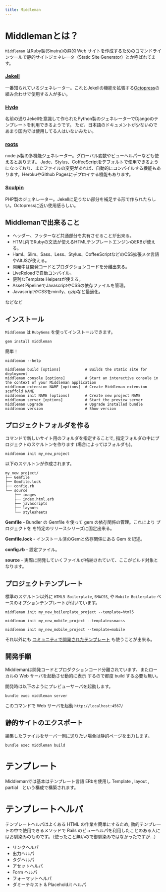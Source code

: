 ```yaml
---
title: Middleman
---
```


# Middlemanとは？

`Middleman` はRuby製(Sinatra)の静的 Web サイトを作成するためのコマンドラインツールで静的サイトジェネレータ（Static Site Generator）とか呼ばれてます。

### [Jekell](http://jekyllrb.com/)
一番知られているジェネレーター。これとJekellの機能を拡張する[Octopress](http://octopress.org/)の組み合わせで使用する人が多い。

### [Hyde](http://ringce.com/hyde)
名前の通りJekellを意識して作られたPython製のジェネレーターでD​​jangoのテンプレートを利用できるようです。
ただ、日本語のドキュメントが少ないのであまり国内では使用してる人はいないみたい。

### [roots](http://roots.cx/)
node.js製の多機能ジェネレーター。グローバル変数やビューヘルパーなども使えるとあります。
Jade、Stylus、CoffeeScriptをデフォルトで使用できるようになっており、またファイルの変更があれば、自動的にコンパイルする機能もあります。HerokuやGithub Pagesにデプロイする機能もあります。

### [Sculpin](https://sculpin.io/)
PHP製のジェネレーター。Jekellに足りない部分を補足する形で作られたらしい。Octopressに近い使用感らしい。

## Middlemanで出来ること

+ ヘッダー、フッターなど共通部分を共有させることが出来る。　
+ HTML内でRubyの文法が使えるHTMLテンプレートエンジンのERBが使える。
+ Haml、Slim、Sass、Less、Stylus、CoffeeScriptなどのCSS拡張メタ言語やAltJSが使える。
+ 開発中は開発コードとプロダクションコードを分離出来る。
+ LiveReloadで自動コンパイル。
+ 便利なTemplate Helpersが使える。
+ Asset PipelineでJavascriptやCSSの依存ファイルを管理。
+ JavascriptやCSSをminify、gzipなど最適化。

などなど

## インストール

`Middleman` は `RubyGems` を使ってインストールできます。


	gem install middleman



簡単！



	middleman --help

	middleman build [options]           # Builds the static site for deployment
	middleman console [options]         # Start an interactive console in the context of your Middleman application
	middleman extension NAME [options]  # Create Middleman extension scaffold NAME
	middleman init NAME [options]       # Create new project NAME
	middleman server [options]          # Start the preview server
	middleman upgrade                   # Upgrade installed bundle
	middleman version                   # Show version


## プロジェクトフォルダを作る

コマンドで新しいサイト用のフォルダを指定することで, 指定フォルダの中にプロジェクトのスケルトンを作ります (場合によってはフォルダも)。


	middleman init my_new_project

以下のスケルトンが作成されます。

	my_new_project/
	├── Gemfile
	├── Gemfile.lock
	├── config.rb
	└── source
	    ├── images
	    ├── index.html.erb
	    ├── javascripts
	    ├── layouts
	    └── stylesheets

**Gemfile** - 
	Bundler の Gemfile を使って gem の依存関係の管理。これにより プロジェクトを を特定のリリースシリーズに固定出来る。

**Gemfile.lock** - 
	インストール済のGemと依存関係にある Gem を記述。

**config.rb** - 
	設定ファイル。

**source** - 
	実際に開発していくファイルが格納されていて、ここがビルド対象となります。


## プロジェクトテンプレート

標準のスケルトン以外に `HTML5 Boilerplate`, `SMACSS`, や `Mobile Boilerplate` ベースのオプションテンプレートが付いています。

	middleman init my_new_boilerplate_project --template=html5

	middleman init my_new_mobile_project --template=smacss

	middleman init my_new_mobile_project --template=mobile


それ以外にも [コミュニティで開発されたテンプレート](http://directory.middlemanapp.com/#/templates/all) も使うことが出来る。


## 開発手順

Middlemanは開発コードとプロダクションコード分離されています、またローカルの Web サーバを起動させ動的に表示
するので都度 build する必要も無い。

開発時は以下のようにプレビューサーバを起動します。

	bundle exec middleman server

このコマンドで Web サーバを起動 `http://localhost:4567/`

## 静的サイトのエクスポート

編集したファイルをサーバー側に送りたい場合は静的ページを出力します。

	bundle exec middleman build


# テンプレート

Middlemanでは基本はテンプレート言語 ERbを使用し Template , layout , partial　という構成で構築されます。

# テンプレートヘルパ

テンプレートヘルパはよくある HTML の作業を簡単にするため, 動的テンプレートの中で使用できるメソッドで Rails のビューヘルパを利用したことのある人にはお馴染みのものです。（使ったこと無いので御馴染みではなかったですが...）

+ リンクヘルパ
+ 出力ヘルパ
+ タグヘルパ
+ アセットヘルパ
+ Form ヘルパ
+ フォーマットヘルパ
+ ダミーテキスト & Placehold.it ヘルパ